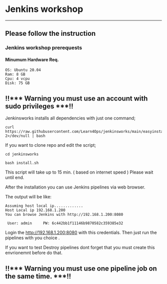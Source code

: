 # Jenkins workshop
---
## Please follow the instruction

### Jenkins workshop prerequests

#### Minumum Hardware Req.
```
OS: Ubuntu 20.04
Ram: 8 GB
Cpu: 4 vcpu
Disk: 75 GB 
```
## !!*** Warning you must use an account with sudo privileges ***!!


Jenkinsworks installs all dependencies with just one command;

```
curl https://raw.githubusercontent.com/Learn4Ops/jenkinsworks/main/easyinstall.sh 2>/dev/null | bash
```

If you want to clone repo and edit the script;

```
cd jenkinsworks

bash install.sh
```

This script will take up to 15 min. ( based on internet speed ) Please wait until end.

After the installation you can use Jenkins pipelines via web browser.

The output will be like:

```
Assuming host local ip.............
Host Local ip 192.168.1.200
You can browse Jenkins with http://192.168.1.200:8080

 User: admin     PW: 6c442bb1f11146b9870582c359385e32
```

Login the http://192.168.1.200:8080 with this credentials. Then just run the pipelines with you choice .

If you want to test Destroy pipelines dont forget that you must create this envrionemnt before do that.

## !!*** Warning you must use one pipeline job on the same time. ***!!
